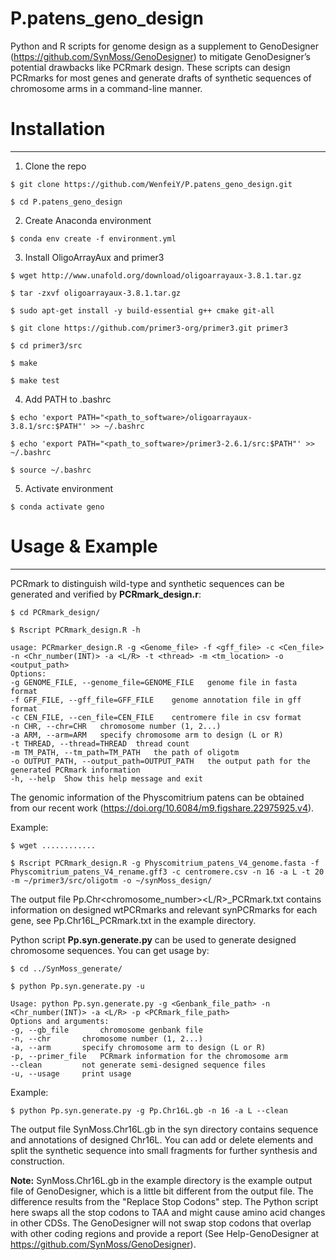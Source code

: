 # P.patens_geno_design
Python and R scripts for genome design as a supplement to GenoDesigner (https://github.com/SynMoss/GenoDesigner) to mitigate GenoDesigner’s potential drawbacks like PCRmark design. These scripts can design PCRmarks for most genes and generate drafts of synthetic sequences of chromosome arms in a command-line manner. 

# Installation
---
1. Clone the repo
```
$ git clone https://github.com/WenfeiY/P.patens_geno_design.git

$ cd P.patens_geno_design
```
2. Create Anaconda environment
```
$ conda env create -f environment.yml
```
3. Install OligoArrayAux and primer3
```
$ wget http://www.unafold.org/download/oligoarrayaux-3.8.1.tar.gz

$ tar -zxvf oligoarrayaux-3.8.1.tar.gz

$ sudo apt-get install -y build-essential g++ cmake git-all

$ git clone https://github.com/primer3-org/primer3.git primer3

$ cd primer3/src

$ make

$ make test
```
4. Add PATH to .bashrc
```
$ echo 'export PATH="<path_to_software>/oligoarrayaux-3.8.1/src:$PATH"' >> ~/.bashrc

$ echo 'export PATH="<path_to_software>/primer3-2.6.1/src:$PATH"' >> ~/.bashrc

$ source ~/.bashrc
```
5. Activate environment

```
$ conda activate geno
```
# Usage & Example
---
PCRmark to distinguish wild-type and synthetic sequences can be generated and verified by **PCRmark_design.r**:
```
$ cd PCRmark_design/

$ Rscript PCRmark_design.R -h

usage: PCRmarker_design.R -g <Genome_file> -f <gff_file> -c <Cen_file> -n <Chr_number(INT)> -a <L/R> -t <thread> -m <tm_location> -o <output_path>
Options:
-g GENOME_FILE, --genome_file=GENOME_FILE   genome file in fasta format
-f GFF_FILE, --gff_file=GFF_FILE    genome annotation file in gff format
-c CEN_FILE, --cen_file=CEN_FILE    centromere file in csv format
-n CHR, --chr=CHR   chromosome number (1, 2...)
-a ARM, --arm=ARM   specify chromosome arm to design (L or R)
-t THREAD, --thread=THREAD  thread count
-m TM_PATH, --tm_path=TM_PATH   the path of oligotm
-o OUTPUT_PATH, --output_path=OUTPUT_PATH   the output path for the generated PCRmark information
-h, --help  Show this help message and exit
```
The genomic information of the Physcomitrium patens can be obtained from our recent work (https://doi.org/10.6084/m9.figshare.22975925.v4).

Example:
```
$ wget ............

$ Rscript PCRmark_design.R -g Physcomitrium_patens_V4_genome.fasta -f Physcomitrium_patens_V4_rename.gff3 -c centromere.csv -n 16 -a L -t 20 -m ~/primer3/src/oligotm -o ~/synMoss_design/
```
The output file Pp.Chr<chromosome_number><L/R>_PCRmark.txt contains information on designed wtPCRmarks and relevant synPCRmarks for each gene, see Pp.Chr16L_PCRmark.txt in the example directory.

Python script **Pp.syn.generate.py** can be used to generate designed chromosome sequences. You can get usage by:
```
$ cd ../SynMoss_generate/

$ python Pp.syn.generate.py -u

Usage: python Pp.syn.generate.py -g <Genbank_file_path> -n <Chr_number(INT)> -a <L/R> -p <PCRmark_file_path>
Options and arguments:
-g, --gb_file		chromosome genbank file
-n, --chr		chromosome number (1, 2...)
-a, --arm		specify chromosome arm to design (L or R)
-p, --primer_file	PCRmark information for the chromosome arm
--clean			not generate semi-designed sequence files
-u, --usage		print usage
```
Example:
```
$ python Pp.syn.generate.py -g Pp.Chr16L.gb -n 16 -a L --clean
```
The output file SynMoss.Chr16L.gb in the syn directory contains sequence and annotations of designed Chr16L. You can add or delete elements and split the synthetic sequence into small fragments for further synthesis and construction.

**Note:** SynMoss.Chr16L.gb in the example directory is the example output file of GenoDesigner, which is a little bit different from the output file. The difference results from the "Replace Stop Codons" step. The Python script here swaps all the stop codons to TAA and might cause amino acid changes in other CDSs. The GenoDesigner will not swap stop codons that overlap with other coding regions and provide a report (See Help-GenoDesigner at https://github.com/SynMoss/GenoDesigner).
